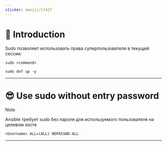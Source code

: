 ```yaml
---
sticker: emoji//1f427
---
```

# 📖 Introduction

Sudo позволяет использовать права суперпользователя в текущей сессии:

```shell title=Usage
sudo <command>
```

```shell title=Example
sudo dnf up -y
```

---

# 😎 Use sudo without entry password

>[!NOTE]
> Ansible требует sudo без пароля для используемого пользователя на целевом хосте

```text title=/etc/sudoers.d/<Username>
<Username> ALL=(ALL) NOPASSWD:ALL
```

---
